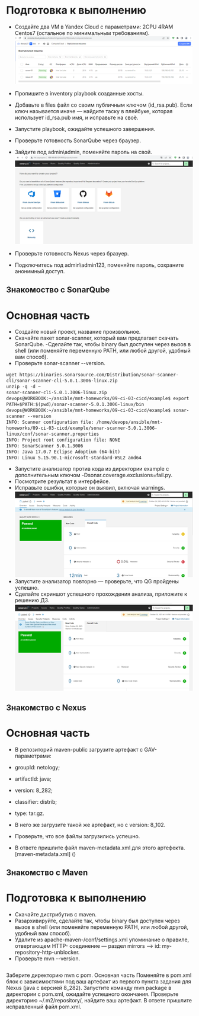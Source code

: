 # Подготовка к выполнению
- Создайте два VM в Yandex Cloud с параметрами: 2CPU 4RAM Centos7 (остальное по минимальным требованиям).
![YC](https://github.com/EVolgina/09-ci-03-cicd/blob/main/yc.png)
- Пропишите в inventory playbook созданные хосты.
- Добавьте в files файл со своим публичным ключом (id_rsa.pub). Если ключ называется иначе — найдите таску в плейбуке, которая использует id_rsa.pub имя, и исправьте на своё.
- Запустите playbook, ожидайте успешного завершения.

- Проверьте готовность SonarQube через браузер.
- Зайдите под admin\admin, поменяйте пароль на свой.
![aq](https://github.com/EVolgina/09-ci-03-cicd/blob/main/sq.png)
- Проверьте готовность Nexus через бразуер.
- Подключитесь под admin\admin123, поменяйте пароль, сохраните анонимный доступ.
## Знакомоство с SonarQube
# Основная часть
- Создайте новый проект, название произвольное.
- Скачайте пакет sonar-scanner, который вам предлагает скачать SonarQube.
-Сделайте так, чтобы binary был доступен через вызов в shell (или поменяйте переменную PATH, или любой другой, удобный вам способ).
- Проверьте sonar-scanner --version.
```
wget https://binaries.sonarsource.com/Distribution/sonar-scanner-cli/sonar-scanner-cli-5.0.1.3006-linux.zip
unzip -q -d ~ 
sonar-scanner-cli-5.0.1.3006-linux.zip
devops@WORKBOOK:~/ansible/mnt-homeworks/09-ci-03-cicd/example$ export PATH=$PATH:$(pwd)/sonar-scanner-5.0.1.3006-linux/bin
devops@WORKBOOK:~/ansible/mnt-homeworks/09-ci-03-cicd/example$ sonar-scanner --version
INFO: Scanner configuration file: /home/devops/ansible/mnt-homeworks/09-ci-03-cicd/example/sonar-scanner-5.0.1.3006-linux/conf/sonar-scanner.properties
INFO: Project root configuration file: NONE
INFO: SonarScanner 5.0.1.3006
INFO: Java 17.0.7 Eclipse Adoptium (64-bit)
INFO: Linux 5.15.90.1-microsoft-standard-WSL2 amd64

```
- Запустите анализатор против кода из директории example с дополнительным ключом -Dsonar.coverage.exclusions=fail.py.
- Посмотрите результат в интерфейсе.
- Исправьте ошибки, которые он выявил, включая warnings.
![bug](https://github.com/EVolgina/09-ci-03-cicd/blob/main/bag.png)
- Запустите анализатор повторно — проверьте, что QG пройдены успешно.
- Сделайте скриншот успешного прохождения анализа, приложите к решению ДЗ.
 ![nobug](https://github.com/EVolgina/09-ci-03-cicd/blob/main/nobag.png)
## Знакомство с Nexus
# Основная часть
- В репозиторий maven-public загрузите артефакт с GAV-параметрами:
- groupId: netology;
- artifactId: java;
- version: 8_282;
- classifier: distrib;
- type: tar.gz.
- В него же загрузите такой же артефакт, но с version: 8_102.
- Проверьте, что все файлы загрузились успешно.


- В ответе пришлите файл maven-metadata.xml для этого артефекта. [maven-metadata.xml] ()
## Знакомство с Maven
# Подготовка к выполнению
- Скачайте дистрибутив с maven.
- Разархивируйте, сделайте так, чтобы binary был доступен через вызов в shell (или поменяйте переменную PATH, или любой другой, удобный вам способ).
- Удалите из apache-maven-<version>/conf/settings.xml упоминание о правиле, отвергающем HTTP- соединение — раздел mirrors —> id: my-repository-http-unblocker.
- Проверьте mvn --version.
```

```
Заберите директорию mvn с pom.
Основная часть
Поменяйте в pom.xml блок с зависимостями под ваш артефакт из первого пункта задания для Nexus (java с версией 8_282).
Запустите команду mvn package в директории с pom.xml, ожидайте успешного окончания.
Проверьте директорию ~/.m2/repository/, найдите ваш артефакт.
В ответе пришлите исправленный файл pom.xml.
